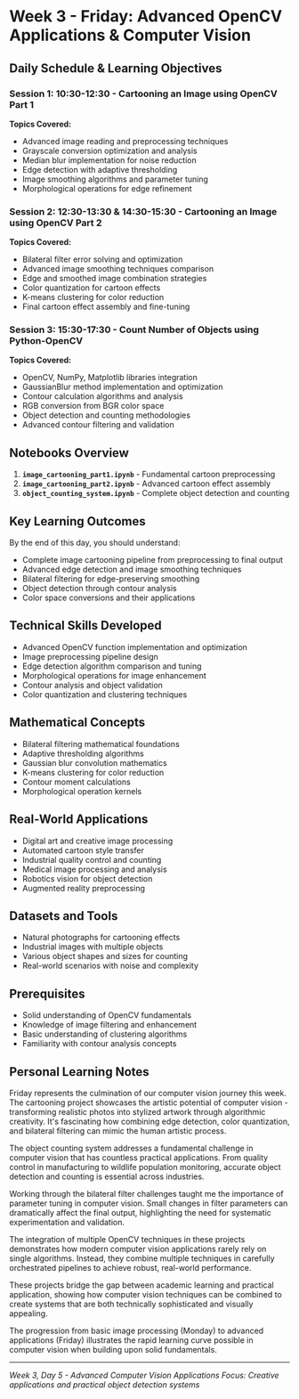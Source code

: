 # Week 3 - Friday: Advanced OpenCV Applications & Computer Vision

## Daily Schedule & Learning Objectives

### Session 1: 10:30-12:30 - Cartooning an Image using OpenCV Part 1

**Topics Covered:**

- Advanced image reading and preprocessing techniques
- Grayscale conversion optimization and analysis
- Median blur implementation for noise reduction
- Edge detection with adaptive thresholding
- Image smoothing algorithms and parameter tuning
- Morphological operations for edge refinement

### Session 2: 12:30-13:30 & 14:30-15:30 - Cartooning an Image using OpenCV Part 2

**Topics Covered:**

- Bilateral filter error solving and optimization
- Advanced image smoothing techniques comparison
- Edge and smoothed image combination strategies
- Color quantization for cartoon effects
- K-means clustering for color reduction
- Final cartoon effect assembly and fine-tuning

### Session 3: 15:30-17:30 - Count Number of Objects using Python-OpenCV

**Topics Covered:**

- OpenCV, NumPy, Matplotlib libraries integration
- GaussianBlur method implementation and optimization
- Contour calculation algorithms and analysis
- RGB conversion from BGR color space
- Object detection and counting methodologies
- Advanced contour filtering and validation

## Notebooks Overview

1. **`image_cartooning_part1.ipynb`** - Fundamental cartoon preprocessing
2. **`image_cartooning_part2.ipynb`** - Advanced cartoon effect assembly
3. **`object_counting_system.ipynb`** - Complete object detection and counting

## Key Learning Outcomes

By the end of this day, you should understand:

- Complete image cartooning pipeline from preprocessing to final output
- Advanced edge detection and image smoothing techniques
- Bilateral filtering for edge-preserving smoothing
- Object detection through contour analysis
- Color space conversions and their applications

## Technical Skills Developed

- Advanced OpenCV function implementation and optimization
- Image preprocessing pipeline design
- Edge detection algorithm comparison and tuning
- Morphological operations for image enhancement
- Contour analysis and object validation
- Color quantization and clustering techniques

## Mathematical Concepts

- Bilateral filtering mathematical foundations
- Adaptive thresholding algorithms
- Gaussian blur convolution mathematics
- K-means clustering for color reduction
- Contour moment calculations
- Morphological operation kernels

## Real-World Applications

- Digital art and creative image processing
- Automated cartoon style transfer
- Industrial quality control and counting
- Medical image processing and analysis
- Robotics vision for object detection
- Augmented reality preprocessing

## Datasets and Tools

- Natural photographs for cartooning effects
- Industrial images with multiple objects
- Various object shapes and sizes for counting
- Real-world scenarios with noise and complexity

## Prerequisites

- Solid understanding of OpenCV fundamentals
- Knowledge of image filtering and enhancement
- Basic understanding of clustering algorithms
- Familiarity with contour analysis concepts

## Personal Learning Notes

Friday represents the culmination of our computer vision journey this week. The cartooning project showcases the artistic potential of computer vision - transforming realistic photos into stylized artwork through algorithmic creativity. It's fascinating how combining edge detection, color quantization, and bilateral filtering can mimic the human artistic process.

The object counting system addresses a fundamental challenge in computer vision that has countless practical applications. From quality control in manufacturing to wildlife population monitoring, accurate object detection and counting is essential across industries.

Working through the bilateral filter challenges taught me the importance of parameter tuning in computer vision. Small changes in filter parameters can dramatically affect the final output, highlighting the need for systematic experimentation and validation.

The integration of multiple OpenCV techniques in these projects demonstrates how modern computer vision applications rarely rely on single algorithms. Instead, they combine multiple techniques in carefully orchestrated pipelines to achieve robust, real-world performance.

These projects bridge the gap between academic learning and practical application, showing how computer vision techniques can be combined to create systems that are both technically sophisticated and visually appealing.

The progression from basic image processing (Monday) to advanced applications (Friday) illustrates the rapid learning curve possible in computer vision when building upon solid fundamentals.

---

_Week 3, Day 5 - Advanced Computer Vision Applications_
_Focus: Creative applications and practical object detection systems_
